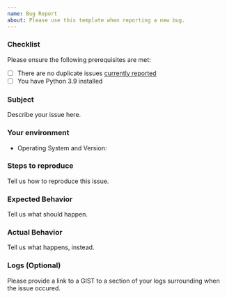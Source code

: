 ```yaml
---
name: Bug Report
about: Please use this template when reporting a new bug.
---
```


### Checklist
Please ensure the following prerequisites are met:
- [ ] There are no duplicate issues [currently reported](https://github.com/mietechnologies/MIE-MCServer/issues)
- [ ] You have Python 3.9 installed

### Subject
Describe your issue here.


### Your environment
- Operating System and Version: 

### Steps to reproduce
Tell us how to reproduce this issue.


### Expected Behavior
Tell us what should happen.


### Actual Behavior
Tell us what happens, instead.


### Logs (Optional)
Please provide a link to a GIST to a section of your logs surrounding when the issue occured.

